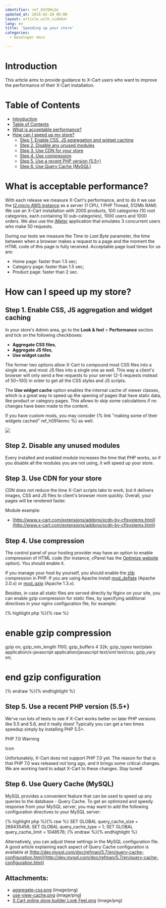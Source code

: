 ```yaml
---
identifier: ref_bVCOHs2e
updated_at: 2016-02-28 00:00
layout: article_with_sidebar
lang: en
title: 'Speeding up your store'
categories:
  - Developer docs

---
```



# Introduction

This article aims to provide guidance to X-Cart users who want to improve the performance of their X-Cart installation.

# Table of Contents

*   [Introduction](#introduction)
*   [Table of Contents](#table-of-contents)
*   [What is acceptable performance?](#what-is-acceptable-performance?)
*   [How can I speed up my store?](#how-can-i-speed-up-my-store?)
    *   [Step 1\. Enable CSS, JS aggregation and widget caching](#step-1.-enable-css,-js-aggregation-and-widget-caching)
    *   [Step 2\. Disable any unused modules](#step-2.-disable-any-unused-modules)
    *   [Step 3\. Use CDN for your store](#step-3.-use-cdn-for-your-store)
    *   [Step 4\. Use compression](#step-4.-use-compression)
    *   [Step 5\. Use a recent PHP version (5.5+)](#step-5.-use-a-recent-php-version-(5.5+))
    *   [Step 6\. Use Query Cache (MySQL)](#step-6.-use-query-cache-(mysql))

# What is acceptable performance?

With each release we measure X-Cart's performance, and to do it we use the [t2.micro AWS instance](http://docs.aws.amazon.com/AWSEC2/latest/UserGuide/t2-instances.html) as a server (1 CPU, 1 PHP Thread, 512Mb RAM). We use an X-Cart installation with 2000 products, 100 categories (10 root categories, each containing 10 sub-categories), 1000 users and 1000 orders. We also use the [jMeter](http://jmeter.apache.org/) application that emulates 3 concurrent users who make 50 requests.

During our tests we measure the _Time to Last Byte_ parameter, the time between when a browser makes a request to a page and the moment the HTML code of this page is fully received. Acceptable page load times for us are:

*   Home page: faster than 1.5 sec;
*   Category page: faster than 1.5 sec;
*   Product page: faster than 2 sec.

# How can I speed up my store?

## Step 1\. Enable CSS, JS aggregation and widget caching

In your store's Admin area, go to the **Look & feel** > **Performance** section and tick on the following checkboxes:

*   **Aggregate CSS files**, 
*   **Aggregate JS files**, 
*   **Use widget cache**

The former two options allow X-Cart to compound most CSS files into a single one, and most JS files into a single one as well. This way a client's browser will only send a few requests to your server (2-5 requests instead of 50~100) in order to get all the CSS styles and JS scripts.

The **Use widget cache** option enables the internal cache of viewer classes, which is a great way to speed up the opening of pages that have static data, like product or category pages. This allows to skip some calculations if no changes have been made to the content.

If you have custom mods, you may consider {% link "making some of their widgets cached" ref_h091enmc %} as well.

![]({{site.baseurl}}/attachments/8224875/9437214.png?effects=drop-shadow)

## Step 2\. Disable any unused modules

Every installed and enabled module increases the time that PHP works, so if you disable all the modules you are not using, it will speed up your store.

## Step 3\. Use CDN for your store

CDN does not reduce the time X-Cart scripts take to work, but it delivers images, CSS and JS files to client's browser more quickly. Overall, your pages will be rendered faster.

Module example: 

*   [http://www.x-cart.com/extensions/addons/xcdn-by-cflsystems.html](http://www.x-cart.com/extensions/addons/xcdn-by-cflsystems.html)

## Step 4\. Use compression

The control panel of your hosting provider may have an option to enable compression of HTML code (for instance, cPanel has the [Optimize website](https://documentation.cpanel.net/display/ALD/Optimize+Website) option). You should enable it.

If you manage your host by yourself, you should enable the [zlib](http://php.net/manual/en/book.zlib.php) compression in PHP. If you are using Apache install [mod_deflate](http://httpd.apache.org/docs/2.0/mod/mod_deflate.html) (Apache 2.0.x) or [mod_gzip](http://sourceforge.net/projects/mod-gzip/) (Apache 1.3.x).

Besides, in case all static files are served directly by Nginx on your site, you can enable gzip compression for static files, by specifying additional directives in your nginx configuration file, for example: 

{% highlight php %}{% raw %}
# enable gzip compression
gzip on;
gzip_min_length  1100;
gzip_buffers  4 32k;
gzip_types    text/plain application/x-javascript application/javascript text/xml text/css;
gzip_vary on;
# end gzip configuration
{% endraw %}{% endhighlight %}

## Step 5\. Use a recent PHP version (5.5+)

We've run lots of tests to see if X-Cart works better on later PHP versions like 5.5 and 5.6, and it really does! Typically you can get a two times speedup simply by installing PHP 5.5+.

PHP 7.0 Warning

Icon

Unfortunately, X-Cart does not support PHP 7.0 yet. The reason for that is that PHP 7.0 was released not long ago, and it brings some critical changes. We are working hard to adapt X-Cart to these changes. Stay tuned!

## Step 6\. Use Query Cache (MySQL)

MySQL provides a convenient feature that can be used to speed up any queries to the database - Query Cache. To get an optimized and speedy response from your MySQL server, you may want to add the following configuration directives to your MySQL server:

{% highlight php %}{% raw %}
SET GLOBAL query_cache_size  = 268435456;
SET GLOBAL query_cache_type  = 1;
SET GLOBAL query_cache_limit = 1048576;
{% endraw %}{% endhighlight %}

Alternatively, you can adjust these settings in the MySQL configuration file. A good article explaining each aspect of Query Cache configuration is available at [http://dev.mysql.com/doc/refman/5.7/en/query-cache-configuration.html](http://dev.mysql.com/doc/refman/5.7/en/query-cache-configuration.html)

## Attachments:

* [aggregate-css.png]({{site.baseurl}}/attachments/8224875/8355887.png) (image/png)  
* [use-view-cache.png]({{site.baseurl}}/attachments/8224875/8355888.png) (image/png)  
* [X Cart online store builder Look Feel.png]({{site.baseurl}}/attachments/8224875/9437214.png) (image/png)
